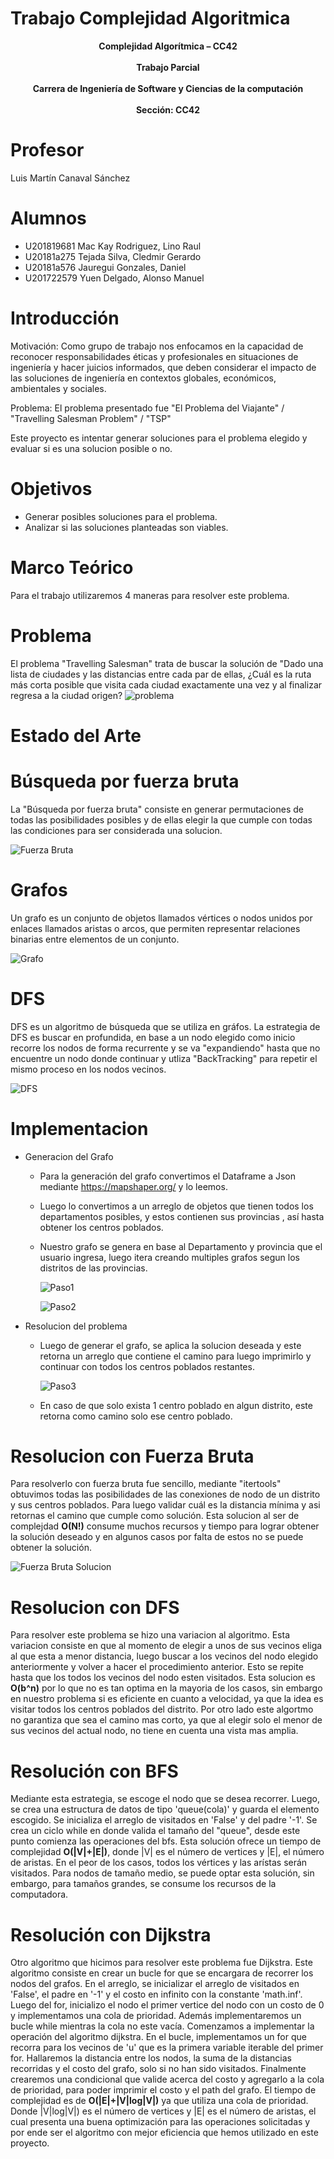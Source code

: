 # Trabajo Complejidad Algoritmica

<center><b>Complejidad Algorítmica – CC42</b></center> <br>
<center><b>Trabajo Parcial</b></center> <br>
<center><b> Carrera de Ingeniería de Software y Ciencias de la computación </b></center> <br>
<center><b>Sección: CC42 </b></center> 


# Profesor
  Luis Martín Canaval Sánchez
# Alumnos
 - U201819681 Mac Kay Rodriguez, Lino Raul
 - U20181a275 Tejada Silva, Cledmir Gerardo
 - U20181a576 Jauregui Gonzales, Daniel
 - U201722579 Yuen Delgado, Alonso Manuel


# Introducción
Motivación:  Como grupo de trabajo nos enfocamos en la capacidad de reconocer responsabilidades éticas y profesionales en situaciones de ingeniería y hacer juicios informados, que deben considerar el impacto de las soluciones de ingeniería en contextos globales, económicos, ambientales y sociales. 

Problema: El problema presentado fue "El Problema del Viajante" / "Travelling Salesman Problem" / "TSP"

Este proyecto es intentar generar soluciones para el problema elegido y evaluar si es una solucion posible o no.

# Objetivos
  - Generar posibles soluciones para el problema.
  - Analizar si las soluciones planteadas son viables.

# Marco Teórico 
Para el trabajo utilizaremos 4 maneras para resolver este problema.

# Problema
El problema "Travelling Salesman" trata de buscar la solución de "Dado una lista de ciudades y las distancias entre cada par de ellas, ¿Cuál es la ruta más corta posible que visita cada ciudad exactamente una vez y al finalizar regresa a la ciudad origen?
![problema](https://upload.wikimedia.org/wikipedia/commons/2/23/Nearestneighbor.gif)

# Estado del Arte
# Búsqueda por fuerza bruta
La "Búsqueda por fuerza bruta" consiste en generar permutaciones de todas las posibilidades posibles y de ellas elegir la que cumple con todas las condiciones para ser considerada una solucion.

![Fuerza Bruta](https://image.slidesharecdn.com/introduccionmultihilo-150824031136-lva1-app6892/95/introduccion-algoritmos-multihilo-11-638.jpg?cb=1440388120)

# Grafos
Un grafo es un conjunto de objetos llamados vértices o nodos unidos por enlaces llamados aristas o arcos, que permiten representar relaciones binarias entre elementos de un conjunto.

![Grafo](https://upload.wikimedia.org/wikipedia/commons/thumb/5/5b/6n-graf.svg/250px-6n-graf.svg.png)

# DFS
DFS es un algoritmo de búsqueda que se utiliza en gráfos. La estrategia de DFS es buscar en profundida, en base a un nodo elegido como inicio recorre los nodos de forma recurrente y se va "expandiendo" hasta que no encuentre un nodo donde continuar y utliza "BackTracking" para repetir el mismo proceso en los nodos vecinos.

![DFS](https://upload.wikimedia.org/wikipedia/commons/thumb/1/1f/Depth-first-tree.svg/250px-Depth-first-tree.svg.png)

# Implementacion
- Generacion del Grafo
  - Para la generación del grafo convertimos el Dataframe a Json mediante https://mapshaper.org/ y lo leemos. 
  - Luego lo convertimos a un arreglo  de objetos que tienen todos los departamentos posibles, y estos contienen sus provincias , así hasta obtener los centros poblados. 
  - Nuestro grafo se genera en base al Departamento y provincia que el usuario ingresa, luego itera creando multiples grafos segun los distritos de las provincias.
 
    ![Paso1](https://media.discordapp.net/attachments/708078392376950807/839264895354273852/unknown.png)
    
    ![Paso2](https://media.discordapp.net/attachments/708078392376950807/839265044888813588/unknown.png)
- Resolucion del problema
  - Luego de generar el grafo, se aplica la solucion deseada y este retorna un arreglo que contiene el camino para luego imprimirlo y continuar con todos los centros poblados       restantes.
  
    ![Paso3](https://media.discordapp.net/attachments/708078392376950807/839264989244424212/unknown.png)
    
  - En caso de que solo exista 1 centro poblado en algun distrito, este retorna como camino solo ese centro poblado.
    
  

# Resolucion con Fuerza Bruta
Para resolverlo con fuerza bruta fue sencillo, mediante "itertools" obtuvimos todas las posibilidades de las conexiones de nodo de un distrito y sus centros poblados. Para luego validar cuál es la distancia mínima y asi retornas el camino que cumple como solución. Esta solucion al ser de complejdad **O(N!)** consume muchos recursos y tiempo para lograr obtener la solución deseado y en algunos casos por falta de estos no se puede obtener la solución.

![Fuerza Bruta Solucion](https://media.discordapp.net/attachments/708078392376950807/839262741704212540/51a43df8-64c1-4a51-afcc-3219118f6695.png)


# Resolucion con DFS
Para resolver este problema se hizo una variacion al algoritmo. Esta variacion consiste en que al momento de elegir a unos de sus vecinos eliga al que esta a menor distancia, luego buscar a los vecinos del nodo elegido anteriormente y volver a hacer el procedimiento anterior. Esto se repite hasta que los todos los vecinos del nodo esten visitados. Esta solucion es **O(b^n)** por lo que no es tan optima en la mayoria de los casos, sin embargo en nuestro problema si es eficiente en cuanto a velocidad, ya que la idea es visitar todos los centros poblados del distrito. Por otro lado este algortmo no garantiza que sea el camino mas corto, ya que al elegir solo el menor de sus vecinos del actual nodo, no tiene en cuenta una vista mas amplia.

# Resolución con BFS
Mediante esta estrategia, se escoge el nodo que se desea recorrer. Luego, se crea una estructura de datos de tipo 'queue(cola)' y guarda el elemento escogido. Se inicializa el arreglo de visitados en 'False' y del padre '-1'. Se crea un ciclo while en donde valida el tamaño del "queue", desde este punto comienza las operaciones del bfs. Esta solución ofrece un tiempo de complejidad  **O(|V|+|E|)**, donde |V| es el número de vertices y  |E|, el número de aristas. En el peor de los casos, todos los vértices y las arístas serán visitados. Para nodos de tamaño medio, se puede optar esta solución, sin embargo, para tamaños grandes, se consume los recursos de la computadora.


# Resolución con Dijkstra
Otro algoritmo que hicimos para resolver este problema fue Dijkstra. Este algoritmo consiste en crear un bucle for que se encargara de recorrer los nodos del grafos. En el arreglo, se inicializar el arreglo de visitados en 'False', el padre en '-1' y el costo en infinito con la constante 'math.inf'. Luego del for, inicializo el nodo
el primer vertice del nodo con un costo de 0 y implementamos una cola de prioridad. Además implementaremos un bucle while mientras la cola no este vacía. Comenzamos a implementar la operación del algoritmo dijkstra. En el bucle, implementamos un for que recorra para los vecinos de 'u' que es la primera variable iterable del primer for. Hallaremos la distancia entre los nodos, la suma de la distancias recorridas y el costo del grafo, solo si no han sido visitados. Finalmente crearemos una condicional que valide acerca del costo y agregarlo a la cola de prioridad, para poder imprimir el costo y el path del grafo. El tiempo de complejidad es de **O(|E|+|V|log|V|)** ya que utiliza una cola de prioridad. Donde |V|log|V|) es el número de vertices y |E| es el número de aristas, el cual presenta una buena optimización para las operaciones solicitadas y por ende ser el algoritmo con mejor eficiencia que hemos utilizado en este proyecto.
